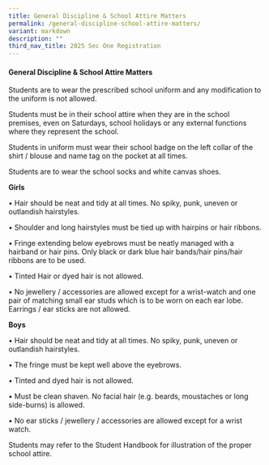 ```yaml
---
title: General Discipline & School Attire Matters
permalink: /general-discipline-school-attire-matters/
variant: markdown
description: ""
third_nav_title: 2025 Sec One Registration
---
```

#### General Discipline & School Attire Matters
Students are to wear the prescribed school uniform and any modification to the uniform is not allowed.

  

Students must be in their school attire when they are in the school premises, even on Saturdays, school holidays or any external functions where they represent the school.

  

Students in uniform must wear their school badge on the left collar of the shirt / blouse and name tag on the pocket at all times.

  

Students are to wear the school socks and white canvas shoes.

**Girls**

• Hair should be neat and tidy at all times. No spiky, punk, uneven or outlandish hairstyles.

• Shoulder and long hairstyles must be tied up with hairpins or hair ribbons.

• Fringe extending below eyebrows must be neatly managed with a hairband or hair pins. Only black or dark blue hair bands/hair pins/hair ribbons are to be used.

• Tinted Hair or dyed hair is not allowed.

• No jewellery / accessories are allowed except for a wrist-watch and one pair of matching small ear studs which is to be worn on each ear lobe. Earrings / ear sticks are not allowed.

  

**Boys**

• Hair should be neat and tidy at all times. No spiky, punk, uneven or outlandish hairstyles.

• The fringe must be kept well above the eyebrows.

• Tinted and dyed hair is not allowed.

• Must be clean shaven. No facial hair (e.g. beards, moustaches or long side-burns) is allowed.

• No ear sticks / jewellery / accessories are allowed except for a wrist watch.

  

Students may refer to the Student Handbook for illustration of the proper school attire.